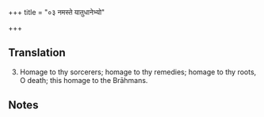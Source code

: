 +++
title = "०३ नमस्ते यातुधानेभ्यो"

+++
## Translation
3. Homage to thy sorcerers; homage to thy remedies; homage to thy roots,  
O death; this homage to the Brāhmans.

## Notes

